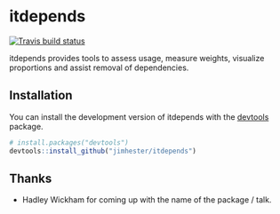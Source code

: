 # itdepends

<!-- badges: start -->
[![Travis build status](https://travis-ci.org/jimhester/itdepends.svg?branch=master)](https://travis-ci.org/jimhester/itdepends)
<!-- badges: end -->

itdepends provides tools to assess usage, measure weights, visualize
proportions and assist removal of dependencies.

## Installation

You can install the development version of itdepends with the [devtools](https://http://devtools.r-lib.org) package.

``` r
# install.packages("devtools")
devtools::install_github("jimhester/itdepends")
```

## Thanks

- Hadley Wickham for coming up with the name of the package / talk.
